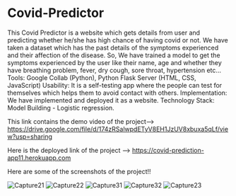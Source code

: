 # Covid-Predictor
This Covid Predictor is a website which gets details from user and predicting whether he/she has high chance of having covid or not.
We have taken a dataset which has the past details of the symptoms experienced and their affection of the disease. So, We have trained a model to get the symptoms experienced by the user like their name, age and whether they have breathing problem, fever, dry cough, sore throat, hypertension etc…
Tools: Google Collab (Python), Python Flask Server (HTML, CSS, JavaScript)
Usability: It is a self-testing app where the people can test for themselves which helps them to 
avoid contact with others.
Implementation: We have implemented and deployed it as a website.
Technology Stack: Model Building - Logistic regression.

This link contains the demo video of the project--> https://drive.google.com/file/d/174zRSalwpdETyV8EH1JzUV8xbuxa5qLf/view?usp=sharing

Here is the deployed link of the project --> https://covid-prediction-app11.herokuapp.com

Here are some of the screenshots of the project!!

![Capture21](https://user-images.githubusercontent.com/57080465/125388695-98fd6700-e3bd-11eb-94ed-16b5f2f0bd77.PNG)
![Capture22](https://user-images.githubusercontent.com/57080465/125388705-9dc21b00-e3bd-11eb-87a0-73147ff179da.PNG)
![Capture31](https://user-images.githubusercontent.com/57080465/125388736-aa467380-e3bd-11eb-95fc-4ab4384a4dd6.PNG)
![Capture32](https://user-images.githubusercontent.com/57080465/125388753-b16d8180-e3bd-11eb-93de-ff1a86b4b79e.PNG)
![Capture23](https://user-images.githubusercontent.com/57080465/125388778-c0543400-e3bd-11eb-9df4-f3224f41e053.PNG)




